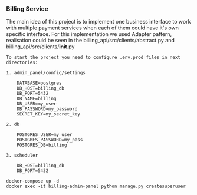 ### Billing Service

The main idea of this project is to implement one business interface to work with multiple payment services when each of them
could have it's own specific interface. For this implementation we used Adapter pattern, realisation could be seen in
the billing_api/src/clients/abstract.py and billing_api/src/clients/**init**.py

    To start the project you need to configure .env.prod files in next directories:

    1. admin_panel/config/settings

        DATABASE=postgres
        DB_HOST=billing_db
        DB_PORT=5432
        DB_NAME=billing
        DB_USER=my_user
        DB_PASSWORD=my_password
        SECRET_KEY=my_secret_key

    2. db

        POSTGRES_USER=my_user
        POSTGRES_PASSWORD=my_pass
        POSTGRES_DB=billing

    3. scheduler

        DB_HOST=billing_db
        DB_PORT=5432

    docker-compose up -d
    docker exec -it billing-admin-panel python manage.py createsuperuser
